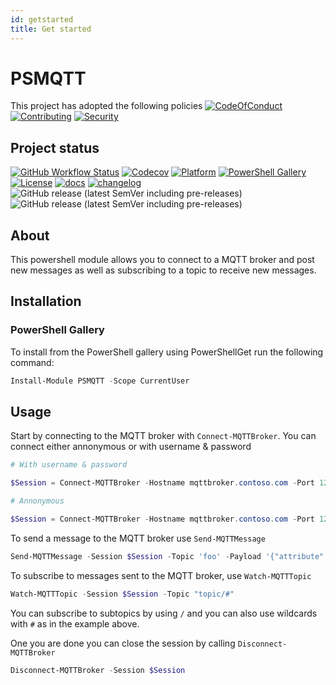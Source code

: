 ```yaml
---
id: getstarted
title: Get started
---
```


# PSMQTT

This project has adopted the following policies [![CodeOfConduct](https://img.shields.io/badge/Code%20Of%20Conduct-gray)](https://github.com/hanpq/PSMQTT/blob/main/.github/CODE_OF_CONDUCT.md) [![Contributing](https://img.shields.io/badge/Contributing-gray)](https://github.com/hanpq/PSMQTT/blob/main/.github/CONTRIBUTING.md) [![Security](https://img.shields.io/badge/Security-gray)](https://github.com/hanpq/PSMQTT/blob/main/.github/SECURITY.md)

## Project status
[![GitHub Workflow Status](https://img.shields.io/github/actions/workflow/status/hanpq/PSMQTT/build.yml?branch=main&label=build&logo=github)](https://github.com/hanpq/PSMQTT/actions/workflows/build.yml) [![Codecov](https://img.shields.io/codecov/c/github/hanpq/PSMQTT?logo=codecov&token=qJqWlwMAiD)](https://codecov.io/gh/hanpq/PSMQTT) [![Platform](https://img.shields.io/powershellgallery/p/PSMQTT?logo=ReasonStudios)](https://img.shields.io/powershellgallery/p/PSMQTT) [![PowerShell Gallery](https://img.shields.io/powershellgallery/dt/PSMQTT?label=downloads)](https://www.powershellgallery.com/packages/PSMQTT) [![License](https://img.shields.io/github/license/hanpq/PSMQTT)](https://github.com/hanpq/PSMQTT/blob/main/LICENSE) [![docs](https://img.shields.io/badge/docs-getps.dev-blueviolet)](https://getps.dev/modules/PSMQTT/getstarted) [![changelog](https://img.shields.io/badge/changelog-getps.dev-blueviolet)](https://github.com/hanpq/PSMQTT/blob/main/CHANGELOG.md) ![GitHub release (latest SemVer including pre-releases)](https://img.shields.io/github/v/release/hanpq/PSMQTT?label=version&sort=semver) ![GitHub release (latest SemVer including pre-releases)](https://img.shields.io/github/v/release/hanpq/PSMQTT?include_prereleases&label=prerelease&sort=semver)

## About

This powershell module allows you to connect to a MQTT broker and post new messages as well as subscribing to a topic to receive new messages.

## Installation

### PowerShell Gallery

To install from the PowerShell gallery using PowerShellGet run the following command:

```powershell
Install-Module PSMQTT -Scope CurrentUser
```

## Usage

Start by connecting to the MQTT broker with `Connect-MQTTBroker`. You can connect either annonymous or with username & password

```powershell
# With username & password

$Session = Connect-MQTTBroker -Hostname mqttbroker.contoso.com -Port 1234 -Username mqttuser -Password (ConvertTo-SecureString -String 'P@ssw0rd1' -AsPlainText -Force)

# Annonymous

$Session = Connect-MQTTBroker -Hostname mqttbroker.contoso.com -Port 1234
```

To send a message to the MQTT broker use `Send-MQTTMessage`

```powershell
Send-MQTTMessage -Session $Session -Topic 'foo' -Payload '{"attribute":"value"}'
```

To subscribe to messages sent to the MQTT broker, use `Watch-MQTTTopic`

```powershell
Watch-MQTTTopic -Session $Session -Topic "topic/#"
```

You can subscribe to subtopics by using `/` and you can also use wildcards with `#` as in the example above.

One you are done you can close the session by calling `Disconnect-MQTTBroker`

```powershell
Disconnect-MQTTBroker -Session $Session
```
